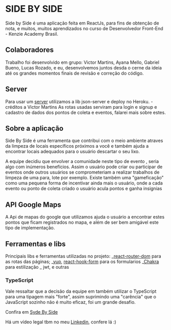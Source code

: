 # SIDE BY SIDE

Side by Side é uma aplicação feita em ReactJs, para fins de obtenção de nota, e muitos, muitos aprendizados no curso de Desenvolvedor Front-End - Kenzie Academy Brasil.

## Colaboradores

Trabalho foi desenvolvido em grupo: Victor Martins, Ayana Mello, Gabriel Bueno, Lucas Rozado, e eu, desenvolvemos juntos desda o cerne da ideia até os grandes momentos finais de revisão e correção do código.

## Server

Para usar um [server](https://github.com/prgMgava/json-server-syde-by-syde) utilizamos a lib json-server e deploy no Heroku. - créditos a Victor Martins
As rotas usadas serviram para login e signup e cadastro de dados dos pontos de coleta e eventos, falarei mais sobre estes.

## Sobre a aplicação

Side By Side é uma ferramenta que contribui com o meio ambiente atraves da limpeza de locais específicos próximos a você e também ajuda a encontrar locais adequados para o usuário descartar o seu lixo.

A equipe decidiu que envolver a comunidade neste tipo de evento , seria algo com inúmeros benefícios. Assim o usuário pode criar ou participar de eventos onde outros usuários se comprometeriam a realizar trabalhos de limpeza de uma para, lote por exemplo. Existe também uma "gameficação" como uma pequena forma de incentivar ainda mais o usuário, onde a cada evento ou ponto de coleta criado o usuário acula pontos e ganha insignias

## API Google Maps

A Api de mapas do google que utilizamos ajuda o usuário a encontrar estes pontos que ficam registrados no mapa, e além de ser bem amigável este tipo de implementação.

## Ferramentas e libs

Principais libs e ferramentas utilizadas no projeto:
_[react-router-dom](https://www.npmjs.com/package/react-router-dom) para as rotas das páginas;
_[yup](https://www.npmjs.com/package/yup), [react-hook-form](https://react-hook-form.com/) para os formularios
_[Chakra](https://chakra-ui.com/) para estilização
_ jwt, e outras

### TypeScript

Vale ressaltar que a decisão da equipe em também utilizar o TypeScript para uma tipagem mais "forte", assim suprimindo uma "carência" que o JavaScript sozinho não é muito eficaz, foi um grande desafio.

Confira em [Syde By Side](https://sidebyside.vercel.app/)

Há um vídeo legal tbm no meu [Linkedin](https://www.linkedin.com/feed/update/urn:li:activity:6848619692995698689/), confere lá :)
